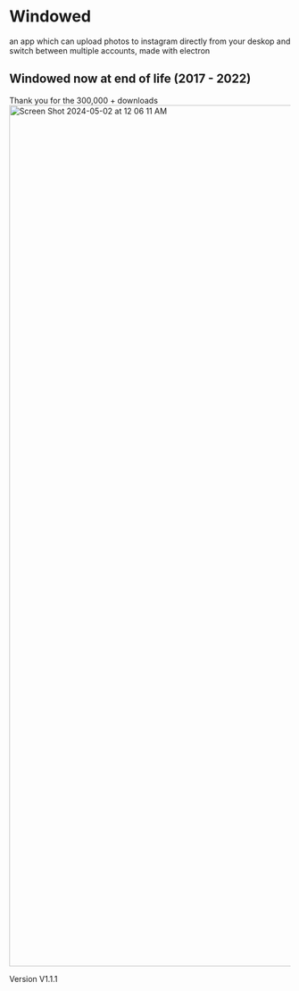 # Windowed
an app which can upload photos to instagram directly from your deskop and switch between multiple accounts, made with electron

## Windowed now at end of life (2017 - 2022)

Thank you for the 300,000 + downloads 
<img width="1542" alt="Screen Shot 2024-05-02 at 12 06 11 AM" src="https://github.com/fjsfelix/windowed/assets/9030205/73a64c56-81ce-4670-a28a-1bcc366ef607">



Version V1.1.1
